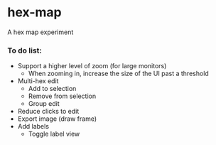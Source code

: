 # hex-map
A hex map experiment

### To do list:
- Support a higher level of zoom (for large monitors)
  - When zooming in, increase the size of the UI past a threshold
- Multi-hex edit
  - Add to selection
  - Remove from selection
  - Group edit
- Reduce clicks to edit
- Export image (draw frame)
- Add labels
  - Toggle label view